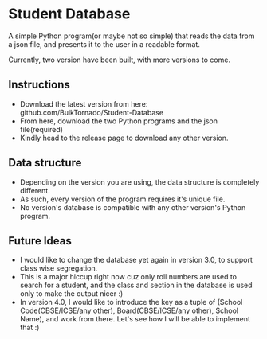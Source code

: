 # Student Database

A simple Python program(or maybe not so simple) that reads the data from a json file, and presents it to the user in a readable format.

Currently, two version have been built, with more versions to come.


## Instructions

- Download the latest version from here: github.com/BulkTornado/Student-Database
-  From here, download the two Python programs and the json file(required)
- Kindly head to the release page to download any other version.


## Data structure

- Depending on the version you are using, the data structure is completely different.
- As such, every version of the program requires it's unique file.
- No version's database is compatible with any other version's Python program.

## Future Ideas

- I would like to change the database yet again in version 3.0, to support class wise segregation.
- This is a major hiccup right now cuz only roll numbers are used to search for a student, and the class and section in the database is used only to make the output nicer :)
- In version 4.0, I would like to introduce the key as a tuple of (School Code(CBSE/ICSE/any other), Board(CBSE/ICSE/any other), School Name), and work from there. Let's see how I will be able to implement that :)
